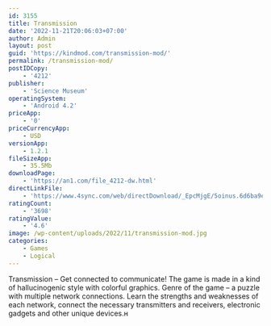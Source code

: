 ```yaml
---
id: 3155
title: Transmission
date: '2022-11-21T20:06:03+07:00'
author: Admin
layout: post
guid: 'https://kindmod.com/transmission-mod/'
permalink: /transmission-mod/
postIDCopy:
    - '4212'
publisher:
    - 'Science Museum'
operatingSystem:
    - 'Android 4.2'
priceApp:
    - '0'
priceCurrencyApp:
    - USD
versionApp:
    - 1.2.1
fileSizeApp:
    - 35.5Mb
downloadPage:
    - 'https://an1.com/file_4212-dw.html'
directLinkFile:
    - 'https://www.4sync.com/web/directDownload/_EpcMjgE/5oinus.6d6ba9e28e2f45882884e2aee086893e'
ratingCount:
    - '3698'
ratingValue:
    - '4.6'
image: /wp-content/uploads/2022/11/transmission-mod.jpg
categories:
    - Games
    - Logical
---
```


Transmission – Get connected to communicate! The game is made in a kind of hallucinogenic style with colorful graphics. Genre of the game – a puzzle with multiple network connections. Learn the strengths and weaknesses of each network, connect the necessary transmitters and receivers, electronic gadgets and other unique devices.н